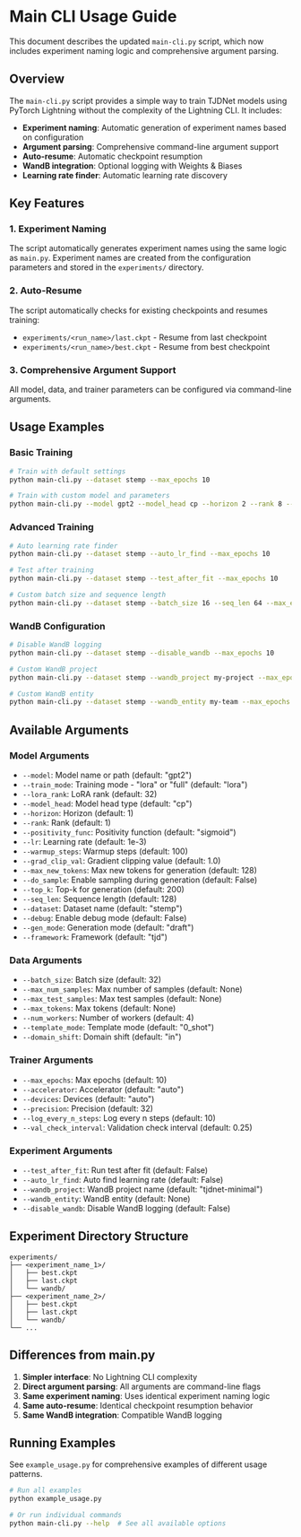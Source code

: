 # Main CLI Usage Guide

This document describes the updated `main-cli.py` script, which now includes experiment naming logic and comprehensive argument parsing.

## Overview

The `main-cli.py` script provides a simple way to train TJDNet models using PyTorch Lightning without the complexity of the Lightning CLI. It includes:

- **Experiment naming**: Automatic generation of experiment names based on configuration
- **Argument parsing**: Comprehensive command-line argument support
- **Auto-resume**: Automatic checkpoint resumption
- **WandB integration**: Optional logging with Weights & Biases
- **Learning rate finder**: Automatic learning rate discovery

## Key Features

### 1. Experiment Naming

The script automatically generates experiment names using the same logic as `main.py`. Experiment names are created from the configuration parameters and stored in the `experiments/` directory.

### 2. Auto-Resume

The script automatically checks for existing checkpoints and resumes training:
- `experiments/<run_name>/last.ckpt` - Resume from last checkpoint
- `experiments/<run_name>/best.ckpt` - Resume from best checkpoint

### 3. Comprehensive Argument Support

All model, data, and trainer parameters can be configured via command-line arguments.

## Usage Examples

### Basic Training

```bash
# Train with default settings
python main-cli.py --dataset stemp --max_epochs 10

# Train with custom model and parameters
python main-cli.py --model gpt2 --model_head cp --horizon 2 --rank 8 --lr 1e-4
```

### Advanced Training

```bash
# Auto learning rate finder
python main-cli.py --dataset stemp --auto_lr_find --max_epochs 10

# Test after training
python main-cli.py --dataset stemp --test_after_fit --max_epochs 10

# Custom batch size and sequence length
python main-cli.py --dataset stemp --batch_size 16 --seq_len 64 --max_epochs 10
```

### WandB Configuration

```bash
# Disable WandB logging
python main-cli.py --dataset stemp --disable_wandb --max_epochs 10

# Custom WandB project
python main-cli.py --dataset stemp --wandb_project my-project --max_epochs 10

# Custom WandB entity
python main-cli.py --dataset stemp --wandb_entity my-team --max_epochs 10
```

## Available Arguments

### Model Arguments

- `--model`: Model name or path (default: "gpt2")
- `--train_mode`: Training mode - "lora" or "full" (default: "lora")
- `--lora_rank`: LoRA rank (default: 32)
- `--model_head`: Model head type (default: "cp")
- `--horizon`: Horizon (default: 1)
- `--rank`: Rank (default: 1)
- `--positivity_func`: Positivity function (default: "sigmoid")
- `--lr`: Learning rate (default: 1e-3)
- `--warmup_steps`: Warmup steps (default: 100)
- `--grad_clip_val`: Gradient clipping value (default: 1.0)
- `--max_new_tokens`: Max new tokens for generation (default: 128)
- `--do_sample`: Enable sampling during generation (default: False)
- `--top_k`: Top-k for generation (default: 200)
- `--seq_len`: Sequence length (default: 128)
- `--dataset`: Dataset name (default: "stemp")
- `--debug`: Enable debug mode (default: False)
- `--gen_mode`: Generation mode (default: "draft")
- `--framework`: Framework (default: "tjd")

### Data Arguments

- `--batch_size`: Batch size (default: 32)
- `--max_num_samples`: Max number of samples (default: None)
- `--max_test_samples`: Max test samples (default: None)
- `--max_tokens`: Max tokens (default: None)
- `--num_workers`: Number of workers (default: 4)
- `--template_mode`: Template mode (default: "0_shot")
- `--domain_shift`: Domain shift (default: "in")

### Trainer Arguments

- `--max_epochs`: Max epochs (default: 10)
- `--accelerator`: Accelerator (default: "auto")
- `--devices`: Devices (default: "auto")
- `--precision`: Precision (default: 32)
- `--log_every_n_steps`: Log every n steps (default: 10)
- `--val_check_interval`: Validation check interval (default: 0.25)

### Experiment Arguments

- `--test_after_fit`: Run test after fit (default: False)
- `--auto_lr_find`: Auto find learning rate (default: False)
- `--wandb_project`: WandB project name (default: "tjdnet-minimal")
- `--wandb_entity`: WandB entity (default: None)
- `--disable_wandb`: Disable WandB logging (default: False)

## Experiment Directory Structure

```
experiments/
├── <experiment_name_1>/
│   ├── best.ckpt
│   ├── last.ckpt
│   └── wandb/
├── <experiment_name_2>/
│   ├── best.ckpt
│   ├── last.ckpt
│   └── wandb/
└── ...
```

## Differences from main.py

1. **Simpler interface**: No Lightning CLI complexity
2. **Direct argument parsing**: All arguments are command-line flags
3. **Same experiment naming**: Uses identical experiment naming logic
4. **Same auto-resume**: Identical checkpoint resumption behavior
5. **Same WandB integration**: Compatible WandB logging

## Running Examples

See `example_usage.py` for comprehensive examples of different usage patterns.

```bash
# Run all examples
python example_usage.py

# Or run individual commands
python main-cli.py --help  # See all available options
``` 